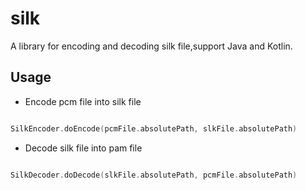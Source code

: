 silk
======

A library for encoding and decoding silk file,support Java and Kotlin.


Usage
-----

- Encode pcm file into silk file

```kotlin

SilkEncoder.doEncode(pcmFile.absolutePath, slkFile.absolutePath)
```

- Decode silk file into pam file

```kotlin

SilkDecoder.doDecode(slkFile.absolutePath, pcmFile.absolutePath)
```
